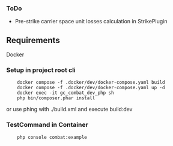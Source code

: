 ### ToDo
- Pre-strike carrier space unit losses calculation in StrikePlugin

## Requirements
Docker

### Setup in project root cli
```
    docker compose -f .docker/dev/docker-compose.yaml build
    docker compose -f .docker/dev/docker-compose.yaml up -d
    docker exec -it gc_combat_dev_php sh
    php bin/composer.phar install
```

or use phing with ./build.xml and execute build:dev

### TestCommand in Container
```
    php console combat:example
```
